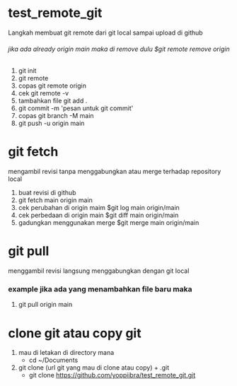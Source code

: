 # test_remote_git

Langkah membuat git remote dari git local sampai upload di github
 ###### jika ada already origin main maka di remove dulu $git remote remove origin
1. git init
2. git remote
3. copas git remote origin
4. cek git remote -v
5. tambahkan file git add .
6. git commit -m 'pesan untuk git commit'
7. copas git branch -M main
8. git push -u origin main

# git fetch 
mengambil revisi tanpa menggabungkan atau merge terhadap repository local
1. buat revisi di github
2. git fetch main origin main
3. cek perubahan di origin maim $git log main origin/main
4. cek perbedaan di origin main $git diff main origin/main
5. gadungkan menggunakan merge $git merge main origin/main

# git pull
menggambil revisi langsung menggabungkan dengan git local 
### example jika ada yang menambahkan file baru maka
1. git pull origin main


# clone git atau copy git
1. mau di letakan di directory mana
   - cd ~/Documents
2. git clone (url git yang mau di clone atau copy) + .git
   -   git clone https://github.com/yoppiibra/test_remote_git.git
